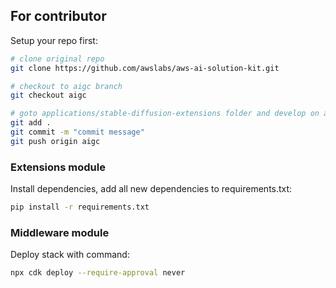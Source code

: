 
## For contributor
Setup your repo first:

```bash
# clone original repo
git clone https://github.com/awslabs/aws-ai-solution-kit.git

# checkout to aigc branch
git checkout aigc

# goto applications/stable-diffusion-extensions folder and develop on aigc branch
git add .
git commit -m "commit message"
git push origin aigc
```

### Extensions module
Install dependencies, add all new dependencies to requirements.txt:

```bash
pip install -r requirements.txt
```

### Middleware module
Deploy stack with command:

```bash
npx cdk deploy --require-approval never
```



